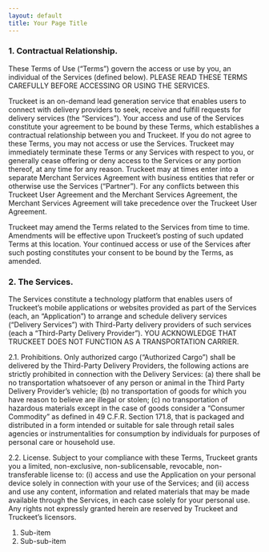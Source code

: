 ```yaml
---
layout: default
title: Your Page Title
---
```


### 1. Contractual Relationship.
These Terms of Use (“Terms”) govern the access or use by you, an individual of the Services (defined below). PLEASE READ THESE TERMS CAREFULLY BEFORE ACCESSING OR USING THE SERVICES.

Truckeet is an on-demand lead generation service that enables users to connect with delivery providers to seek, receive and fulfill requests for delivery services (the “Services”). Your access and use of the Services constitute your agreement to be bound by these Terms, which establishes a contractual relationship between you and Truckeet. If you do not agree to these Terms, you may not access or use the Services. Truckeet may immediately terminate these Terms or any Services with respect to you, or generally cease offering or deny access to the Services or any portion thereof, at any time for any reason. Truckeet may at times enter into a separate Merchant Services Agreement with business entities that refer or otherwise use the Services (“Partner”). For any conflicts between this Truckeet User Agreement and the Merchant Services Agreement, the Merchant Services Agreement will take precedence over the Truckeet User Agreement.

Truckeet may amend the Terms related to the Services from time to time. Amendments will be effective upon Truckeet’s posting of such updated Terms at this location. Your continued access or use of the Services after such posting constitutes your consent to be bound by the Terms, as amended.

### 2. The Services.
The Services constitute a technology platform that enables users of Truckeet’s mobile applications or websites provided as part of the Services (each, an “Application”) to arrange and schedule delivery services (“Delivery Services”) with Third-Party delivery providers of such services (each a “Third-Party Delivery Provider”). YOU ACKNOWLEDGE THAT TRUCKEET DOES NOT FUNCTION AS A TRANSPORTATION CARRIER.

2.1. Prohibitions. Only authorized cargo (“Authorized Cargo”) shall be delivered by the Third-Party Delivery Providers, the following actions are strictly prohibited in connection with the Delivery Services: (a) there shall be no transportation whatsoever of any person or animal in the Third Party Delivery Provider’s vehicle; (b) no transportation of goods for which you have reason to believe are illegal or stolen; (c) no transportation of hazardous materials except in the case of goods consider a “Consumer Commodity” as defined in 49 C.F.R. Section 171.8, that is packaged and distributed in a form intended or suitable for sale through retail sales agencies or instrumentalities for consumption by individuals for purposes of personal care or household use.

2.2. License. Subject to your compliance with these Terms, Truckeet grants you a limited, non-exclusive, non-sublicensable, revocable, non-transferable license to: (i) access and use the Application on your personal device solely in connection with your use of the Services; and (ii) access and use any content, information and related materials that may be made available through the Services, in each case solely for your personal use. Any rights not expressly granted herein are reserved by Truckeet and Truckeet’s licensors.


   1. Sub-item
   2. Sub-sub-item
